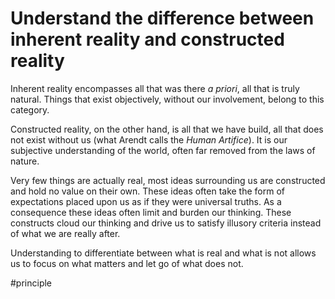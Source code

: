 # Understand the difference between inherent reality and constructed reality
Inherent reality encompasses all that was there *a priori*, all that is truly natural. Things that exist objectively, without our involvement, belong to this category. 

Constructed reality, on the other hand, is all that we have build, all that does not exist without us (what Arendt calls the *Human Artifice*). It is our subjective understanding of the world, often far removed from the laws of nature. 

Very few things are actually real, most ideas surrounding us are constructed and hold no value on their own. These ideas often take the form of expectations placed upon us as if they were universal truths. As a consequence these ideas often limit and burden our thinking. These constructs cloud our thinking and drive us to satisfy illusory criteria instead of what we are really after. 

Understanding to differentiate between what is real and what is not allows us to focus on what matters and let go of what does not.

#principle